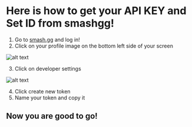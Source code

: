 # Here is how to get your API KEY and Set ID from smashgg!
1. Go to [smash.gg](https://smash.gg/) and log in!
2. Click on your profile image on the bottom left side of your screen

![alt text](https://media.discordapp.net/attachments/775248529500536842/785843041696219136/unknown.png)

3. Click on developer settings

![alt text](https://media.discordapp.net/attachments/775248529500536842/785843349277114368/unknown.png)

4. Click create new token
5. Name your token and copy it

## Now you are good to go!
